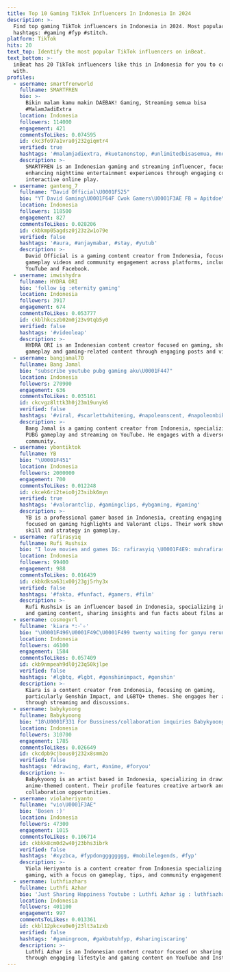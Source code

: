 ```yaml
---
title: Top 10 Gaming TikTok Influencers In Indonesia In 2024
description: >-
  Find top gaming TikTok influencers in Indonesia in 2024. Most popular
  hashtags: #gaming #fyp #stitch.
platform: TikTok
hits: 20
text_top: Identify the most popular TikTok influencers on inBeat.
text_bottom: >-
  inBeat has 20 TikTok influencers like this in Indonesia for you to connect
  with.
profiles:
  - username: smartfrenworld
    fullname: SMARTFREN
    bio: >-
      Bikin malam kamu makin DAEBAK! Gaming, Streaming semua bisa
      #MalamJadiExtra
    location: Indonesia
    followers: 114000
    engagement: 421
    commentsToLikes: 0.074595
    id: ckc3fo97a1vra0j232giqmtr4
    verified: true
    hashtags: '#malamjadiextra, #kuotanonstop, #unlimitedbisasemua, #nonstopkreasiq'
    description: >-
      SMARTFREN is an Indonesian gaming and streaming influencer, focused on
      enhancing nighttime entertainment experiences through engaging content and
      interactive online play.
  - username: ganteng_7
    fullname: "David Official\U0001F525"
    bio: "YT David Gaming\U0001F64F Cwok Gamers\U0001F3AE FB = Apitdoe\U0001F48B Nick | ＢＩＤ•ᴹᴿメᴀᴩɪᴛ࿐"
    location: Indonesia
    followers: 118500
    engagement: 827
    commentsToLikes: 0.028206
    id: ckbkmp05agdsz0j23z2w1o79e
    verified: false
    hashtags: '#aura, #anjaymabar, #stay, #yutub'
    description: >-
      David Official is a gaming content creator from Indonesia, focused on
      gameplay videos and community engagement across platforms, including
      YouTube and Facebook.
  - username: imwishydra
    fullname: HYDRA ORI
    bio: 'follow ig :eternity gaming'
    location: Indonesia
    followers: 3917
    engagement: 674
    commentsToLikes: 0.053777
    id: ckblhkcszb02m0j23v9tqb5y0
    verified: false
    hashtags: '#videoleap'
    description: >-
      HYDRA ORI is an Indonesian content creator focused on gaming, showcasing
      gameplay and gaming-related content through engaging posts and videos.
  - username: bangjamal70
    fullname: Bang Jamal
    bio: "subscribe youtube pubg gaming aku\U0001F447"
    location: Indonesia
    followers: 270900
    engagement: 636
    commentsToLikes: 0.035161
    id: ckcvgz8lttk3h0j23m19unyk6
    verified: false
    hashtags: '#viral, #scarlettwhitening, #napoleonscent, #napoleonbikinganteng'
    description: >-
      Bang Jamal is a gaming content creator from Indonesia, specializing in
      PUBG gameplay and streaming on YouTube. He engages with a diverse gaming
      community.
  - username: ybontiktok
    fullname: YB
    bio: "\U0001F451"
    location: Indonesia
    followers: 2000000
    engagement: 700
    commentsToLikes: 0.012248
    id: ckcek6ri2teio0j23sibk6myn
    verified: true
    hashtags: '#valorantclip, #gamingclips, #ybgaming, #gaming'
    description: >-
      YB is a professional gamer based in Indonesia, creating engaging content
      focused on gaming highlights and Valorant clips. Their work showcases
      skill and strategy in gameplay.
  - username: rafirasyiq
    fullname: Rufi Rushsix
    bio: "I love movies and games IG: rafirasyiq \U0001F4E9: muhrafirasyiq@gmail.com"
    location: Indonesia
    followers: 99400
    engagement: 988
    commentsToLikes: 0.016439
    id: ckbkdksa63ix00j23gj5rhy3x
    verified: false
    hashtags: '#fakta, #funfact, #gamers, #film'
    description: >-
      Rufi Rushsix is an influencer based in Indonesia, specializing in movie
      and gaming content, sharing insights and fun facts about films and games.
  - username: cosmogvrl
    fullname: 'kiara *:･ﾟ✧'
    bio: "\U0001F496\U0001F49C\U0001F499 twenty waiting for ganyu rerun stream ‘the princess’ by kiara !!"
    location: Indonesia
    followers: 46100
    engagement: 1584
    commentsToLikes: 0.057409
    id: ckb9nmpeah9dl0j23q50kjlpe
    verified: false
    hashtags: '#lgbtq, #lgbt, #genshinimpact, #genshin'
    description: >-
      Kiara is a content creator from Indonesia, focusing on gaming,
      particularly Genshin Impact, and LGBTQ+ themes. She engages her audience
      through streaming and discussions.
  - username: babykyoong
    fullname: Babykyoong
    bio: "18\U0001F331 For Bussiness/collaboration inquiries Babykyoong@gmail.com KYOONG CAFE\U0001F447\U0001F3FB"
    location: Indonesia
    followers: 310700
    engagement: 1785
    commentsToLikes: 0.026649
    id: ckcdpb9cjbous0j232x8smm2o
    verified: false
    hashtags: '#drawing, #art, #anime, #foryou'
    description: >-
      Babykyoong is an artist based in Indonesia, specializing in drawing and
      anime-themed content. Their profile features creative artwork and
      collaboration opportunities.
  - username: violaheriyanto
    fullname: "vio\U0001F3AE"
    bio: 'Bosen :)'
    location: Indonesia
    followers: 47300
    engagement: 1015
    commentsToLikes: 0.106714
    id: ckbkk8cm0d2w40j23bhs3ibrk
    verified: false
    hashtags: '#xyzbca, #fypdongggggggg, #mobilelegends, #fyp'
    description: >-
      Viola Heriyanto is a content creator from Indonesia specializing in mobile
      gaming, with a focus on gameplay, tips, and community engagement.
  - username: luthfiazhars
    fullname: Luthfi Azhar
    bio: 'Just Sharing Happiness Youtube : Luthfi Azhar ig : luthfiazhars'
    location: Indonesia
    followers: 401100
    engagement: 997
    commentsToLikes: 0.013361
    id: ckbl12pkcxu0e0j23lt3a1zxb
    verified: false
    hashtags: '#gamingroom, #gakbutuhfyp, #sharingiscaring'
    description: >-
      Luthfi Azhar is an Indonesian content creator focused on sharing happiness
      through engaging lifestyle and gaming content on YouTube and Instagram.
---
```


